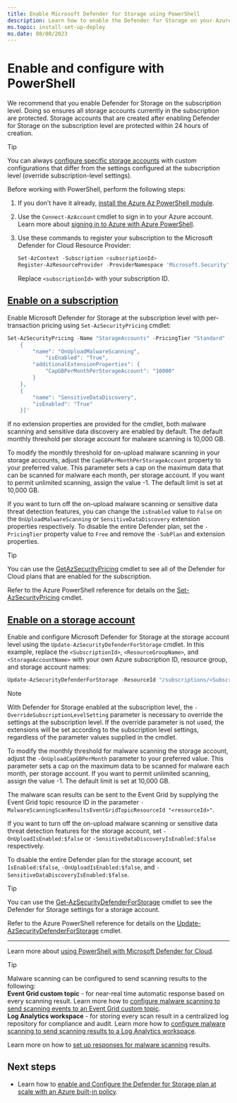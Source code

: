 ```yaml
---
title: Enable Microsoft Defender for Storage using PowerShell
description: Learn how to enable the Defender for Storage on your Azure subscription for Microsoft Defender for Cloud using PowerShell.
ms.topic: install-set-up-deploy
ms.date: 08/08/2023
---
```


# Enable and configure with PowerShell

We recommend that you enable Defender for Storage on the subscription level. Doing so ensures all storage accounts currently in the subscription are protected. Storage accounts that are created after enabling Defender for Storage on the subscription level are protected within 24 hours of creation.

> [!TIP]
> You can always [configure specific storage accounts](/azure/storage/common/azure-defender-storage-configure?toc=%2Fazure%2Fdefender-for-cloud%2Ftoc.json&tabs=enable-subscription#override-defender-for-storage-subscription-level-settings) with custom configurations that differ from the settings configured at the subscription level (override subscription-level settings).

Before working with PowerShell, perform the following steps:

1. If you don't have it already, [install the Azure Az PowerShell module](/powershell/azure/install-azure-powershell).
1. Use the `Connect-AzAccount` cmdlet to sign in to your Azure account. Learn more about [signing in to Azure with Azure PowerShell](/powershell/azure/authenticate-azureps).
1. Use these commands to register your subscription to the Microsoft Defender for Cloud Resource Provider:

    ```powershell
    Set-AzContext -Subscription <subscriptionId>
    Register-AzResourceProvider -ProviderNamespace 'Microsoft.Security'
    ```

    Replace `<subscriptionId>` with your subscription ID.

## [Enable on a subscription](#tab/enable-subscription/)

Enable Microsoft Defender for Storage at the subscription level with per-transaction pricing using `Set-AzSecurityPricing` cmdlet:

```powershell
Set-AzSecurityPricing -Name "StorageAccounts" -PricingTier "Standard" -SubPlan "DefenderForStorageV2" -Extension '[
    {
        "name": "OnUploadMalwareScanning",
            "isEnabled": "True",
        "additionalExtensionProperties": {
            "CapGBPerMonthPerStorageAccount": "10000"
        }
    },
    {
        "name": "SensitiveDataDiscovery",
        "isEnabled": "True"
    }]'
```

If no extension properties are provided for the cmdlet, both malware scanning and sensitive data discovery are enabled by default. The default monthly threshold per storage account for malware scanning is 10,000 GB.

To modify the monthly threshold for on-upload malware scanning in your storage accounts, adjust the `CapGBPerMonthPerStorageAccount` property to your preferred value. This parameter sets a cap on the maximum data that can be scanned for malware each month, per storage account. If you want to permit unlimited scanning, assign the value -1. The default limit is set at 10,000 GB.

If you want to turn off the on-upload malware scanning or sensitive data threat detection features, you can change the `isEnabled` value to `False` on the `OnUploadMalwareScanning` or `SensitiveDataDiscovery` extension properties respectively. To disable the entire Defender plan, set the `-PricingTier` property value to `Free` and remove the `-SubPlan` and extension properties.

> [!TIP]
> You can use the [GetAzSecurityPricing](/powershell/module/az.security/get-azsecuritypricing) cmdlet to see all of the Defender for Cloud plans that are enabled for the subscription.

Refer to the Azure PowerShell reference for details on the [Set-AzSecurityPricing](/powershell/module/az.security/set-azsecuritypricing) cmdlet.

## [Enable on a storage account](#tab/enable-storage-account/)

Enable and configure Microsoft Defender for Storage at the storage account level using the `Update-AzSecurityDefenderForStorage`  cmdlet. In this example, replace the `<SubscriptionId>`, `<ResourceGroupName>`, and `<StorageAccountName>` with your own Azure subscription ID, resource group, and storage account names:

```powershell
Update-AzSecurityDefenderForStorage -ResourceId "/subscriptions/<SubscriptionId>/resourcegroups/<ResourceGroupName>/providers/Microsoft.Storage/storageAccounts/<StorageAccountName>" -IsEnabled -OverrideSubscriptionLevelSetting -OnUploadIsEnabled -OnUploadCapGbPerMonth 7000 -SensitiveDataDiscoveryIsEnabled
```

> [!NOTE]
> With Defender for Storage enabled at the subscription level, the `-OverrideSubscriptionLevelSetting` parameter is necessary to override the settings at the subscription level. If the override parameter is not used, the extensions will be set according to the subscription level settings, regardless of the parameter values supplied in the cmdlet.

To modify the monthly threshold for malware scanning the storage account, adjust the `-OnUploadCapGBPerMonth` parameter to your preferred value. This parameter sets a cap on the maximum data to be scanned for malware each month, per storage account. If you want to permit unlimited scanning, assign the value -1. The default limit is set at 10,000 GB.

The malware scan results can be sent to the Event Grid by supplying the Event Grid topic resource ID in the parameter  `-MalwareScanningScanResultsEventGridTopicResourceId "<resourceId>"`.

If you want to turn off the on-upload malware scanning or sensitive data threat detection features for the storage account, set `-OnUploadIsEnabled:$false` or `-SensitiveDataDiscoveryIsEnabled:$false` respectively.

To disable the entire Defender plan for the storage account, set `IsEnabled:$false`, `-OnUploadIsEnabled:$false`, and `-SensitiveDataDiscoveryIsEnabled:$false`.

> [!TIP]
> You can use the [Get-AzSecurityDefenderForStorage](/powershell/module/az.security/get-azsecuritydefenderforstorage) cmdlet to see the Defender for Storage settings for a storage account.

Refer to the Azure PowerShell reference for details on the [Update-AzSecurityDefenderForStorage](/powershell/module/az.security/update-azsecuritydefenderforstorage) cmdlet.

---

Learn more about [using PowerShell with Microsoft Defender for Cloud](powershell-onboarding.md).

> [!TIP]
> Malware scanning can be configured to send scanning results to the following: <br>  **Event Grid custom topic** - for near-real time automatic response based on every scanning result. Learn more how to [configure malware scanning to send scanning events to an Event Grid custom topic](/azure/storage/common/azure-defender-storage-configure?toc=%2Fazure%2Fdefender-for-cloud%2Ftoc.json&tabs=enable-storage-account#setting-up-event-grid-for-malware-scanning). <br> **Log Analytics workspace** - for storing every scan result in a centralized log repository for compliance and audit. Learn more how to [configure malware scanning to send scanning results to a Log Analytics workspace](/azure/storage/common/azure-defender-storage-configure?toc=%2Fazure%2Fdefender-for-cloud%2Ftoc.json&tabs=enable-storage-account#setting-up-logging-for-malware-scanning).

Learn more on how to [set up responses for malware scanning](defender-for-storage-configure-malware-scan.md) results.

## Next steps

- Learn how to [enable and Configure the Defender for Storage plan at scale with an Azure built-in policy](defender-for-storage-policy-enablement.md).
